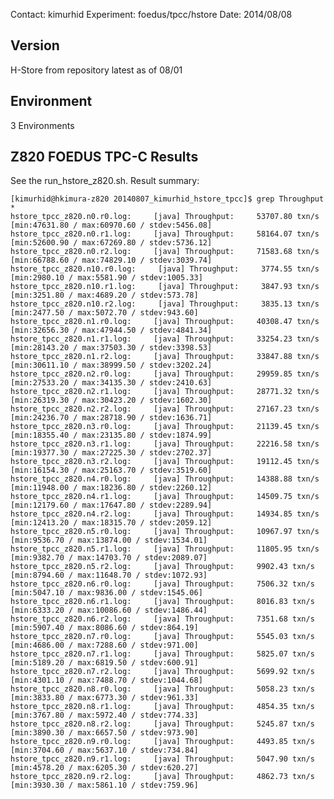 Contact: kimurhid
Experiment: foedus/tpcc/hstore
Date: 2014/08/08

Version
-------
H-Store from repository latest as of 08/01

Environment
-------
3 Environments


Z820 FOEDUS TPC-C Results
-------
See the run_hstore_z820.sh.
Result summary:

    [kimurhid@hkimura-z820 20140807_kimurhid_hstore_tpcc]$ grep Throughput *
    hstore_tpcc_z820.n0.r0.log:     [java] Throughput:     53707.80 txn/s [min:47631.80 / max:60970.60 / stdev:5456.08]
    hstore_tpcc_z820.n0.r1.log:     [java] Throughput:     58164.07 txn/s [min:52600.90 / max:67269.80 / stdev:5736.12]
    hstore_tpcc_z820.n0.r2.log:     [java] Throughput:     71583.68 txn/s [min:66788.60 / max:74829.10 / stdev:3039.74]
    hstore_tpcc_z820.n10.r0.log:     [java] Throughput:     3774.55 txn/s [min:2980.10 / max:5581.90 / stdev:1005.33]
    hstore_tpcc_z820.n10.r1.log:     [java] Throughput:     3847.93 txn/s [min:3251.80 / max:4689.20 / stdev:573.78]
    hstore_tpcc_z820.n10.r2.log:     [java] Throughput:     3835.13 txn/s [min:2477.50 / max:5072.70 / stdev:943.60]
    hstore_tpcc_z820.n1.r0.log:     [java] Throughput:     40308.47 txn/s [min:32656.30 / max:47944.50 / stdev:4841.34]
    hstore_tpcc_z820.n1.r1.log:     [java] Throughput:     33254.23 txn/s [min:28143.20 / max:37503.30 / stdev:3398.53]
    hstore_tpcc_z820.n1.r2.log:     [java] Throughput:     33847.88 txn/s [min:30611.10 / max:38999.50 / stdev:3202.24]
    hstore_tpcc_z820.n2.r0.log:     [java] Throughput:     29959.85 txn/s [min:27533.20 / max:34135.30 / stdev:2410.63]
    hstore_tpcc_z820.n2.r1.log:     [java] Throughput:     28771.32 txn/s [min:26319.30 / max:30423.20 / stdev:1602.30]
    hstore_tpcc_z820.n2.r2.log:     [java] Throughput:     27167.23 txn/s [min:24236.70 / max:28718.90 / stdev:1636.71]
    hstore_tpcc_z820.n3.r0.log:     [java] Throughput:     21139.45 txn/s [min:18355.40 / max:23135.80 / stdev:1874.99]
    hstore_tpcc_z820.n3.r1.log:     [java] Throughput:     22216.58 txn/s [min:19377.30 / max:27225.30 / stdev:2702.37]
    hstore_tpcc_z820.n3.r2.log:     [java] Throughput:     19112.45 txn/s [min:16154.30 / max:25163.70 / stdev:3519.60]
    hstore_tpcc_z820.n4.r0.log:     [java] Throughput:     14388.88 txn/s [min:11948.00 / max:18236.80 / stdev:2260.12]
    hstore_tpcc_z820.n4.r1.log:     [java] Throughput:     14509.75 txn/s [min:12179.60 / max:17647.80 / stdev:2289.94]
    hstore_tpcc_z820.n4.r2.log:     [java] Throughput:     14934.85 txn/s [min:12413.20 / max:18315.70 / stdev:2059.12]
    hstore_tpcc_z820.n5.r0.log:     [java] Throughput:     10967.97 txn/s [min:9536.70 / max:13874.00 / stdev:1534.01]
    hstore_tpcc_z820.n5.r1.log:     [java] Throughput:     11805.95 txn/s [min:9382.70 / max:14703.70 / stdev:2089.07]
    hstore_tpcc_z820.n5.r2.log:     [java] Throughput:     9902.43 txn/s [min:8794.60 / max:11648.70 / stdev:1072.93]
    hstore_tpcc_z820.n6.r0.log:     [java] Throughput:     7506.32 txn/s [min:5047.10 / max:9836.00 / stdev:1545.06]
    hstore_tpcc_z820.n6.r1.log:     [java] Throughput:     8016.83 txn/s [min:6333.20 / max:10086.60 / stdev:1486.44]
    hstore_tpcc_z820.n6.r2.log:     [java] Throughput:     7351.68 txn/s [min:5907.40 / max:8086.60 / stdev:864.19]
    hstore_tpcc_z820.n7.r0.log:     [java] Throughput:     5545.03 txn/s [min:4686.00 / max:7288.60 / stdev:971.00]
    hstore_tpcc_z820.n7.r1.log:     [java] Throughput:     5825.07 txn/s [min:5189.20 / max:6819.50 / stdev:600.91]
    hstore_tpcc_z820.n7.r2.log:     [java] Throughput:     5699.92 txn/s [min:4301.10 / max:7488.70 / stdev:1044.68]
    hstore_tpcc_z820.n8.r0.log:     [java] Throughput:     5058.23 txn/s [min:3833.80 / max:6773.30 / stdev:961.33]
    hstore_tpcc_z820.n8.r1.log:     [java] Throughput:     4854.35 txn/s [min:3767.80 / max:5972.40 / stdev:774.33]
    hstore_tpcc_z820.n8.r2.log:     [java] Throughput:     5245.87 txn/s [min:3890.30 / max:6657.50 / stdev:973.90]
    hstore_tpcc_z820.n9.r0.log:     [java] Throughput:     4493.85 txn/s [min:3704.60 / max:5637.10 / stdev:734.84]
    hstore_tpcc_z820.n9.r1.log:     [java] Throughput:     5047.90 txn/s [min:4578.20 / max:6205.30 / stdev:620.27]
    hstore_tpcc_z820.n9.r2.log:     [java] Throughput:     4862.73 txn/s [min:3930.30 / max:5861.10 / stdev:759.96]


